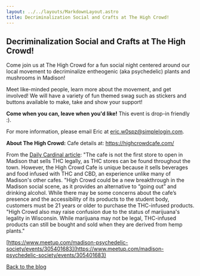 ```yaml
---
layout: ../../layouts/MarkdownLayout.astro
title: Decriminalization Social and Crafts at The High Crowd!
---
```


## Decriminalization Social and Crafts at The High Crowd!

Come join us at The High Crowd for a fun social night centered around our local movement to decriminalize entheogenic (aka psychedelic) plants and mushrooms in Madison!

Meet like-minded people, learn more about the movement, and get involved! We will have a variety of fun themed swag such as stickers and buttons available to make, take and show your support!

**Come when you can, leave when you'd like!** This event is drop-in friendly :).

For more information, please email Eric at eric.w0spz@simplelogin.com.

**About The High Crowd:**
Cafe details at: https://highcrowdcafe.com/

From the [Daily Cardinal article](https://www.dailycardinal.com/article/2023/10/the-high-crowd-cafe-is-madisons-thc-oasis):
"The cafe is not the first store to open in Madison that sells THC legally, as THC stores can be found throughout the town. However, the High Crowd Cafe is unique because it sells beverages and food infused with THC and CBD, an experience unlike many of Madison's other cafes.
"High Crowd could be a new breakthrough in the Madison social scene, as it provides an alternative to “going out” and drinking alcohol. While there may be some concerns about the cafe’s presence and the accessibility of its products to the student body, customers must be 21 years or older to purchase the THC-infused products.
"High Crowd also may raise confusion due to the status of marijuana's legality in Wisconsin. While marijuana may not be legal, THC-infused products can still be bought and sold when they are derived from hemp plants."

[https://www.meetup.com/madison-psychedelic-society/events/305401683](https://www.meetup.com/madison-psychedelic-society/events/305401683)

[Back to the blog](/blog)
